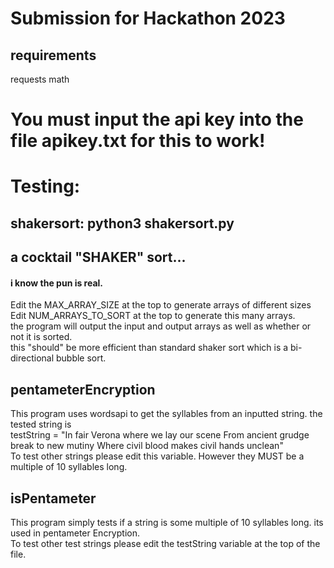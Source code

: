 # Submission for Hackathon 2023


## requirements 
  requests
  math
# You must input the api key into the file apikey.txt for this to work!
# Testing:

  ## shakersort: python3 shakersort.py 
  ## a cocktail "SHAKER" sort...
  #### i know the pun is real. 
  Edit the MAX_ARRAY_SIZE at the top to generate arrays of different sizes </br>
  Edit NUM_ARRAYS_TO_SORT at the top to generate this many arrays. </br>
  the program will output the input and output arrays as well as whether or not it is sorted. </br>
  this "should" be more efficient than standard shaker sort which is a bi-directional bubble sort. 

## pentameterEncryption

  This program uses wordsapi to get the syllables from an inputted string. the tested string is </br>
  testString = "In fair Verona where we lay our scene From ancient grudge break to new mutiny Where civil blood makes civil hands unclean"</br>
  To test other strings please edit this variable. However they MUST be a multiple of 10 syllables long. 

## isPentameter
  This program simply tests if a string is some multiple of 10 syllables long. its used in pentameter Encryption. </br>
  To test other test strings please edit the testString variable at the top of the file.
